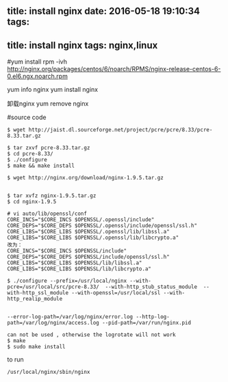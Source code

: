 title: install nginx
date: 2016-05-18 19:10:34
tags:
---
title: install nginx
tags: nginx,linux
---

#yum install
rpm -ivh http://nginx.org/packages/centos/6/noarch/RPMS/nginx-release-centos-6-0.el6.ngx.noarch.rpm 

yum info nginx 
yum install nginx 

卸载nginx
yum remove nginx


#source  code

```shell
$ wget http://jaist.dl.sourceforge.net/project/pcre/pcre/8.33/pcre-8.33.tar.gz

$ tar zxvf pcre-8.33.tar.gz  
$ cd pcre-8.33/  
$ ./configure  
$ make && make install  

$ wget http://nginx.org/download/nginx-1.9.5.tar.gz


$ tar xvfz nginx-1.9.5.tar.gz
$ cd nginx-1.9.5

```
```shell
# vi auto/lib/openssl/conf
CORE_INCS="$CORE_INCS $OPENSSL/.openssl/include" 
CORE_DEPS="$CORE_DEPS $OPENSSL/.openssl/include/openssl/ssl.h" 
CORE_LIBS="$CORE_LIBS $OPENSSL/.openssl/lib/libssl.a" 
CORE_LIBS="$CORE_LIBS $OPENSSL/.openssl/lib/libcrypto.a"
改为：
CORE_INCS="$CORE_INCS $OPENSSL/include"
CORE_DEPS="$CORE_DEPS $OPENSSL/include/openssl/ssl.h"
CORE_LIBS="$CORE_LIBS $OPENSSL/lib/libssl.a"
CORE_LIBS="$CORE_LIBS $OPENSSL/lib/libcrypto.a"
```

```shell
$ ./configure --prefix=/usr/local/nginx --with-pcre=/usr/local/src/pcre-8.33/  --with-http_stub_status_module  --with-http_ssl_module --with-openssl=/usr/local/ssl --with-http_realip_module 


--error-log-path=/var/log/nginx/error.log --http-log-path=/var/log/nginx/access.log --pid-path=/var/run/nginx.pid 

can not be used , otherwise the logrotate will not work
$ make
$ sudo make install

```

to run

```bash
/usr/local/nginx/sbin/nginx

```

